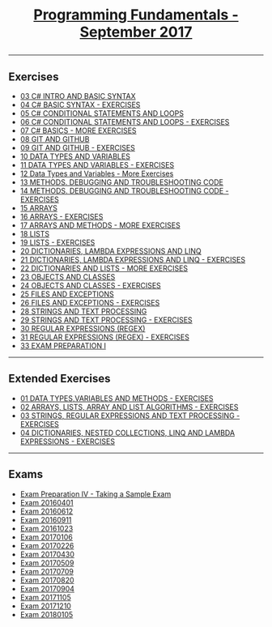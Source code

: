 # <a href="https://softuni.bg/trainings/1712/programming-fundamentals-september-2017"><p align="center">Programming Fundamentals - September 2017<p>
</a>

---

## Exercises
- <a href="https://github.com/inser788/Tech-Module-Technology-Fundamentals/tree/master/Exercises/03%20C%23%20INTRO%20AND%20BASIC%20SYNTAX" >03 C# INTRO AND BASIC SYNTAX</a>
- <a href="https://github.com/inser788/Tech-Module-Technology-Fundamentals/tree/master/Exercises/04%20C%23%20BASIC%20SYNTAX%20-%20EXERCISES/Solution1" >04 C# BASIC SYNTAX - EXERCISES</a>
- <a href="https://github.com/inser788/Tech-Module-Technology-Fundamentals/tree/master/Exercises/05%20C%23%20CONDITIONAL%20STATEMENTS%20AND%20LOOPS" >05 C# CONDITIONAL STATEMENTS AND LOOPS</a>
- <a href="https://github.com/inser788/Tech-Module-Technology-Fundamentals/tree/master/Exercises/06%20C%23%20CONDITIONAL%20STATEMENTS%20AND%20LOOPS%20-%20EXERCISES" >06 C# CONDITIONAL STATEMENTS AND LOOPS - EXERCISES</a>
- <a href="https://github.com/inser788/Tech-Module-Technology-Fundamentals/tree/master/Exercises/07%20C%23%20BASICS%20-%20MORE%20EXERCISES" >07 C# BASICS - MORE EXERCISES</a>
- <a href="https://github.com/inser788/Tech-Module-Technology-Fundamentals/tree/master/Exercises/08%20GIT%20AND%20GITHUB" >08 GIT AND GITHUB</a>
- <a href="https://github.com/inser788/Tech-Module-Technology-Fundamentals/tree/master/Exercises/09%20GIT%20AND%20GITHUB%20-%20EXERCISES" >09 GIT AND GITHUB - EXERCISES</a>
- <a href="https://github.com/inser788/Tech-Module-Technology-Fundamentals/tree/master/Exercises/10%20DATA%20TYPES%20AND%20VARIABLES" >10 DATA TYPES AND VARIABLES</a>
- <a href="https://github.com/inser788/Tech-Module-Technology-Fundamentals/tree/master/Exercises/11%20DATA%20TYPES%20AND%20VARIABLES%20-%20EXERCISES" >11 DATA TYPES AND VARIABLES - EXERCISES</a>
- <a href="https://github.com/inser788/Tech-Module-Technology-Fundamentals/tree/master/Exercises/12%20Data%20Types%20and%20Variables%20-%20More%20Exercises" >12 Data Types and Variables - More Exercises</a>
- <a href="https://github.com/inser788/Tech-Module-Technology-Fundamentals/tree/master/Exercises/13%20METHODS.%20DEBUGGING%20AND%20TROUBLESHOOTING%20CODE" >13 METHODS. DEBUGGING AND TROUBLESHOOTING CODE</a>
- <a href="https://github.com/inser788/Tech-Module-Technology-Fundamentals/tree/master/Exercises/14%20METHODS.%20DEBUGGING%20AND%20TROUBLESHOOTING%20CODE%20-%20EXERCISES" >14 METHODS. DEBUGGING AND TROUBLESHOOTING CODE - EXERCISES</a>
- <a href="https://github.com/inser788/Tech-Module-Technology-Fundamentals/tree/master/Exercises/15%20ARRAYS" >15 ARRAYS</a>
- <a href="https://github.com/inser788/Tech-Module-Technology-Fundamentals/tree/master/Exercises/16%20Arrays%20-%20Exercises" >16 ARRAYS - EXERCISES</a>
- <a href="https://github.com/inser788/Tech-Module-Technology-Fundamentals/tree/master/Exercises/17%20ARRAYS%20AND%20METHODS%20-%20MORE%20EXERCISES" >17 ARRAYS AND METHODS - MORE EXERCISES</a>
- <a href="https://github.com/inser788/Tech-Module-Technology-Fundamentals/tree/master/Exercises/18%20LISTS" >18 LISTS</a>
- <a href="https://github.com/inser788/Tech-Module-Technology-Fundamentals/tree/master/Exercises/19%20LISTS%20-%20EXERCISES" >19 LISTS - EXERCISES</a>
- <a href="https://github.com/inser788/Tech-Module-Technology-Fundamentals/tree/master/Exercises/20%20DICTIONARIES%2C%20LAMBDA%20EXPRESSIONS%20AND%20LINQ" >20 DICTIONARIES, LAMBDA EXPRESSIONS AND LINQ</a>
- <a href="https://github.com/inser788/Tech-Module-Technology-Fundamentals/tree/master/Exercises/21%20DICTIONARIES%2C%20LAMBDA%20EXPRESSIONS%20AND%20LINQ%20-%20EXERCISES" >21 DICTIONARIES, LAMBDA EXPRESSIONS AND LINQ - EXERCISES</a>
- <a href="https://github.com/inser788/Tech-Module-Technology-Fundamentals/tree/master/Exercises/22%20DICTIONARIES%20AND%20LISTS%20-%20MORE%20EXERCISES" >22 DICTIONARIES AND LISTS - MORE EXERCISES</a>
- <a href="https://github.com/inser788/Tech-Module-Technology-Fundamentals/tree/master/Exercises/23%20OBJECTS%20AND%20CLASSES" >23 OBJECTS AND CLASSES</a>
- <a href="https://github.com/inser788/Tech-Module-Technology-Fundamentals/tree/master/Exercises/24%20OBJECTS%20AND%20CLASSES%20-%20EXERCISES" >24 OBJECTS AND CLASSES - EXERCISES</a>
- <a href="https://github.com/inser788/Tech-Module-Technology-Fundamentals/tree/master/Exercises/25%20FILES%20AND%20EXCEPTIONS" >25 FILES AND EXCEPTIONS</a>
- <a href="https://github.com/inser788/Tech-Module-Technology-Fundamentals/tree/master/Exercises/26%20FILES%20AND%20EXCEPTIONS%20-%20EXERCISES" >26 FILES AND EXCEPTIONS - EXERCISES</a>
- <a href="https://github.com/inser788/Tech-Module-Technology-Fundamentals/tree/master/Exercises/28%20STRINGS%20AND%20TEXT%20PROCESSING" >28 STRINGS AND TEXT PROCESSING</a>
- <a href="https://github.com/inser788/Tech-Module-Technology-Fundamentals/tree/master/Exercises/29%20STRINGS%20AND%20TEXT%20PROCESSING%20-%20EXERCISES" >29 STRINGS AND TEXT PROCESSING - EXERCISES</a>
- <a href="https://github.com/inser788/Tech-Module-Technology-Fundamentals/tree/master/Exercises/30%20REGULAR%20EXPRESSIONS%20(REGEX)" >30 REGULAR EXPRESSIONS (REGEX)</a>
- <a href="https://github.com/inser788/Tech-Module-Technology-Fundamentals/tree/master/Exercises/31%20REGULAR%20EXPRESSIONS%20(REGEX)%20-%20EXERCISES" >31 REGULAR EXPRESSIONS (REGEX) - EXERCISES</a>
- <a href="https://github.com/inser788/Tech-Module-Technology-Fundamentals/tree/master/Exercises/33%20EXAM%20PREPARATION%20I" >33 EXAM PREPARATION I</a>

---

## Extended Exercises
- <a href="https://github.com/inser788/Tech-Module-Technology-Fundamentals/tree/master/Extended/01%20Data%20Types%2C%20Variables%20and%20Methods%20-%20Exercise" >01 DATA TYPES,VARIABLES AND METHODS - EXERCISES</a>
- <a href="https://github.com/inser788/Tech-Module-Technology-Fundamentals/tree/master/Extended/02%20ARRAYS%2C%20LISTS%2C%20ARRAY%20AND%20LIST%20ALGORITHMS%20-%20EXERCISES" >02 ARRAYS, LISTS, ARRAY AND LIST ALGORITHMS - EXERCISES</a>
- <a href="https://github.com/inser788/Tech-Module-Technology-Fundamentals/tree/master/Extended/03%20STRINGS%2C%20REGULAR%20EXPRESSIONS%20AND%20TEXT%20PROCESSING%20-%20EXERCISES" >03 STRINGS, REGULAR EXPRESSIONS AND TEXT PROCESSING - EXERCISES</a>
- <a href="https://github.com/inser788/Tech-Module-Technology-Fundamentals/tree/master/Extended/04%20DICTIONARIES%2C%20NESTED%20COLLECTIONS%2C%20LINQ%20AND%20LAMBDA%20EXPRESSIONS%20-%20Exercises" >04 DICTIONARIES, NESTED COLLECTIONS, LINQ AND LAMBDA EXPRESSIONS - EXERCISES</a>

---

## Exams
- <a href="https://github.com/inser788/Tech-Module-Technology-Fundamentals/tree/master/Exams/Exam%20Preparation%20IV%20-%20Taking%20a%20Sample%20Exam" >Exam Preparation IV - Taking a Sample Exam</a>
- <a href="https://github.com/inser788/Tech-Module-Technology-Fundamentals/tree/master/Exams/20160401/20160401" >Exam 20160401</a>
- <a href="https://github.com/inser788/Tech-Module-Technology-Fundamentals/tree/master/Exams/20160612" >Exam 20160612</a>
- <a href="https://github.com/inser788/Tech-Module-Technology-Fundamentals/tree/master/Exams/20160911" >Exam 20160911</a>
- <a href="https://github.com/inser788/Tech-Module-Technology-Fundamentals/tree/master/Exams/20161023" >Exam 20161023</a>
- <a href="https://github.com/inser788/Tech-Module-Technology-Fundamentals/tree/master/Exams/20170106" >Exam 20170106</a>
- <a href="https://github.com/inser788/Tech-Module-Technology-Fundamentals/tree/master/Exams/20170226" >Exam 20170226</a>
- <a href="https://github.com/inser788/Tech-Module-Technology-Fundamentals/tree/master/Exams/20170430" >Exam 20170430</a>
- <a href="https://github.com/inser788/Tech-Module-Technology-Fundamentals/tree/master/Exams/20170509" >Exam 20170509</a>
- <a href="https://github.com/inser788/Tech-Module-Technology-Fundamentals/tree/master/Exams/20170709" >Exam 20170709</a>
- <a href="https://github.com/inser788/Tech-Module-Technology-Fundamentals/tree/master/Exams/20170820" >Exam 20170820</a>
- <a href="https://github.com/inser788/Tech-Module-Technology-Fundamentals/tree/master/Exams/20170904" >Exam 20170904</a>
- <a href="https://github.com/inser788/Tech-Module-Technology-Fundamentals/tree/master/Exams/20171105" >Exam 20171105</a>
- <a href="https://github.com/inser788/Tech-Module-Technology-Fundamentals/tree/master/Exams/20171210" >Exam 20171210</a>
- <a href="https://github.com/inser788/Tech-Module-Technology-Fundamentals/tree/master/Exams/20180105" >Exam 20180105</a>

